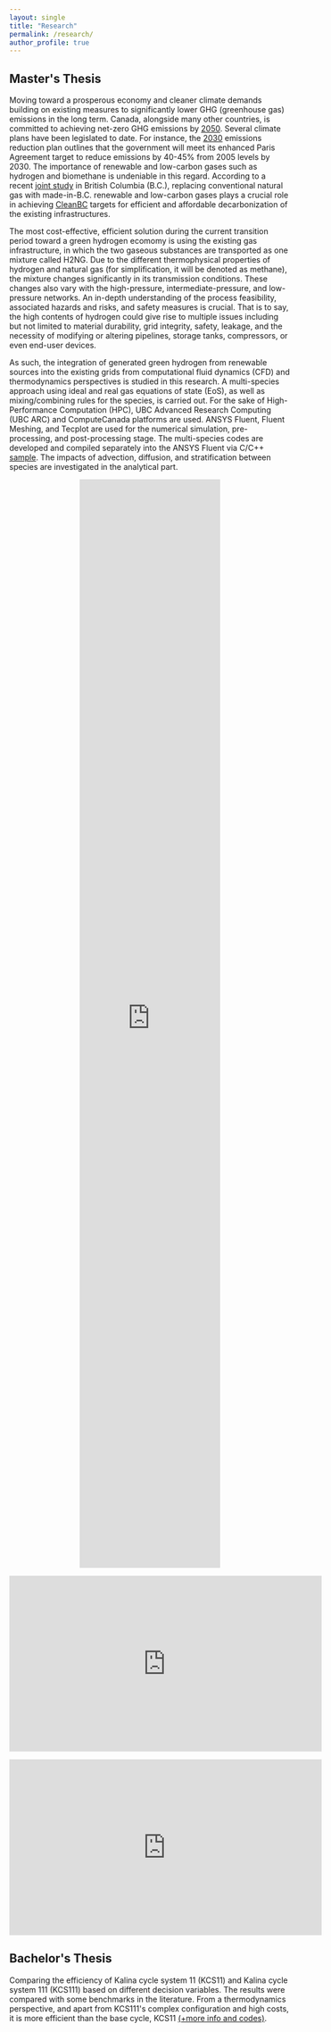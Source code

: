 ```yaml
---
layout: single
title: "Research"
permalink: /research/
author_profile: true
---
```


## Master's Thesis
Moving toward a prosperous economy and cleaner climate demands building on existing measures to significantly lower GHG (greenhouse gas) emissions in the long term. Canada, alongside many other countries, is committed to achieving net-zero GHG emissions by <a href="https://www.canada.ca/en/services/environment/weather/climatechange/climate-plan/net-zero-emissions-2050.html" target="_blank">2050</a>. Several climate plans have been legislated to date. For instance, the <a href="https://publications.gc.ca/collections/collection_2022/eccc/En4-460-2022-eng.pdf" target="_blank">2030</a> emissions reduction plan outlines that the government will meet its enhanced Paris Agreement target to reduce emissions by 40-45% from 2005 levels by 2030. The importance of renewable and low-carbon gases such as hydrogen and biomethane is undeniable in this regard. According to a recent <a href="https://www.cdn.fortisbc.com/libraries/docs/default-source/news-events/bc-renewable-and-low-carbon-gas-supply-potential-study-2022-03-11.pdf" target="_blank">joint study</a> in British Columbia (B.C.), replacing conventional natural gas with made-in-B.C. renewable and low-carbon gases plays a crucial role in achieving <a href="https://www2.gov.bc.ca/assets/gov/environment/climate-change/action/cleanbc/cleanbc_roadmap_2030.pdf" target="_blank">CleanBC</a> targets for efficient and affordable decarbonization of the existing infrastructures.

The most cost-effective, efficient solution during the current transition period toward a green hydrogen ecomomy is using the existing gas infrastructure, in which the two gaseous substances are transported as one mixture called H2NG. Due to the different thermophysical properties of hydrogen and natural gas (for simplification, it will be denoted as methane), the mixture changes significantly in its transmission conditions. These changes also vary with the high-pressure, intermediate-pressure, and low-pressure networks. An in-depth understanding of the process feasibility, associated hazards and risks, and safety measures is crucial. That is to say, the high contents of hydrogen could give rise to multiple issues including but not limited to material durability, grid integrity, safety, leakage, and the necessity of modifying or altering pipelines, storage tanks, compressors, or even end-user devices.

As such, the integration of generated green hydrogen from renewable sources into the existing grids from computational fluid dynamics (CFD) and thermodynamics perspectives is studied in this research. A multi-species approach using ideal and real gas equations of state (EoS), as well as mixing/combining rules for the species, is carried out. For the sake of High-Performance Computation (HPC), UBC Advanced Research Computing (UBC ARC) and ComputeCanada platforms are used. ANSYS Fluent, Fluent Meshing, and Tecplot are used for the numerical simulation, pre-processing, and post-processing stage. The multi-species codes are developed and compiled separately into the ANSYS Fluent via C/C++ <a href="https://github.com/arashjkh/Directed-Studies-UBC-course" target="_blank">sample</a>. The impacts of advection, diffusion, and stratification between species are investigated in the analytical part.

<p align='center'>
<iframe width="50%" height="50%" src="https://www.youtube.com/embed/1FZDPt9dYYA" title="YouTube video player" frameborder="0" allow="accelerometer; autoplay; clipboard-write; encrypted-media; gyroscope; picture-in-picture" allowfullscreen></iframe>
</p>

<p align='center'>
<iframe width="560" height="315" src="https://www.youtube.com/embed/5f-mjwgE9zI" title="YouTube video player" frameborder="0" allow="accelerometer; autoplay; clipboard-write; encrypted-media; gyroscope; picture-in-picture" allowfullscreen></iframe>
</p>

<p align='center'>
<iframe width="560" height="315" src="https://www.youtube.com/embed/mLNrwxAYXDo" title="YouTube video player" frameborder="0" allow="accelerometer; autoplay; clipboard-write; encrypted-media; gyroscope; picture-in-picture" allowfullscreen></iframe>
</p>

## Bachelor's Thesis
Comparing the efficiency of Kalina cycle system 11 (KCS11) and Kalina cycle system 111 (KCS111) based on different decision variables. The results were compared with some benchmarks in the literature. From a thermodynamics perspective, and apart from KCS111's complex configuration and high costs, it is more efficient than the base cycle, KCS11 <a href="https://github.com/arashjkh/Thermodynamic-and-exergy-analysis-of-KCS11-and-two-other-types-with-three-pressure-levels-BSc-Thesis" target="_blank">(+more info and codes)</a>.


